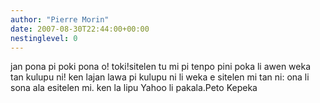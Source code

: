 ```yaml
---
author: "Pierre Morin"
date: 2007-08-30T22:44:00+00:00
nestinglevel: 0
---
```

jan pona pi poki pona o! toki!sitelen tu mi pi tenpo pini poka li awen weka tan kulupu ni! ken lajan lawa pi kulupu ni li weka e sitelen mi tan ni: ona li sona ala esitelen mi. ken la lipu Yahoo li pakala.Peto Kepeka